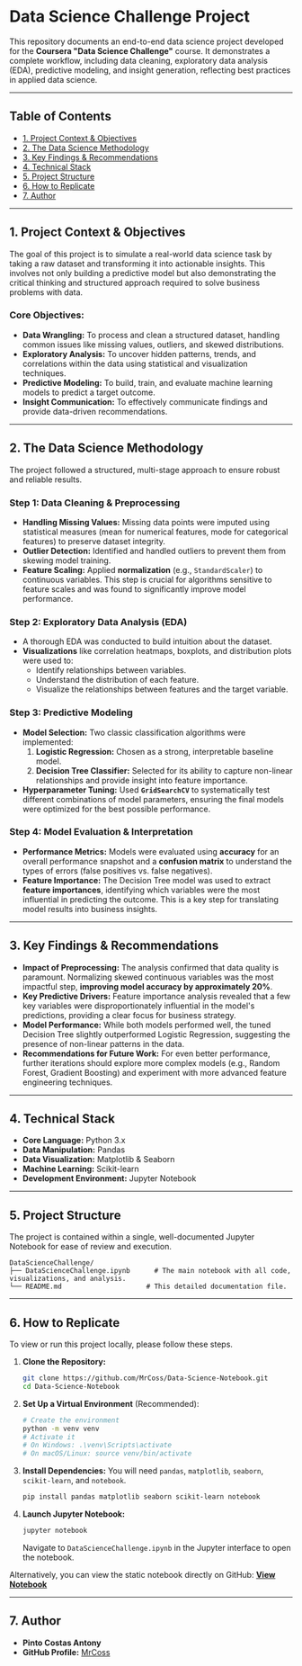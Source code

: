 # Data Science Challenge Project

This repository documents an end-to-end data science project developed for the **Coursera "Data Science Challenge"** course. It demonstrates a complete workflow, including data cleaning, exploratory data analysis (EDA), predictive modeling, and insight generation, reflecting best practices in applied data science.

-----

## Table of Contents

  - [1. Project Context & Objectives](https://www.google.com/search?q=%231-project-context--objectives)
  - [2. The Data Science Methodology](https://www.google.com/search?q=%232-the-data-science-methodology)
  - [3. Key Findings & Recommendations](https://www.google.com/search?q=%233-key-findings--recommendations)
  - [4. Technical Stack](https://www.google.com/search?q=%234-technical-stack)
  - [5. Project Structure](https://www.google.com/search?q=%235-project-structure)
  - [6. How to Replicate](https://www.google.com/search?q=%236-how-to-replicate)
  - [7. Author](https://www.google.com/search?q=%237-author)

-----

## 1\. Project Context & Objectives

The goal of this project is to simulate a real-world data science task by taking a raw dataset and transforming it into actionable insights. This involves not only building a predictive model but also demonstrating the critical thinking and structured approach required to solve business problems with data.

### Core Objectives:

  - **Data Wrangling:** To process and clean a structured dataset, handling common issues like missing values, outliers, and skewed distributions.
  - **Exploratory Analysis:** To uncover hidden patterns, trends, and correlations within the data using statistical and visualization techniques.
  - **Predictive Modeling:** To build, train, and evaluate machine learning models to predict a target outcome.
  - **Insight Communication:** To effectively communicate findings and provide data-driven recommendations.

-----

## 2\. The Data Science Methodology

The project followed a structured, multi-stage approach to ensure robust and reliable results.

### Step 1: Data Cleaning & Preprocessing

  - **Handling Missing Values:** Missing data points were imputed using statistical measures (mean for numerical features, mode for categorical features) to preserve dataset integrity.
  - **Outlier Detection:** Identified and handled outliers to prevent them from skewing model training.
  - **Feature Scaling:** Applied **normalization** (e.g., `StandardScaler`) to continuous variables. This step is crucial for algorithms sensitive to feature scales and was found to significantly improve model performance.

### Step 2: Exploratory Data Analysis (EDA)

  - A thorough EDA was conducted to build intuition about the dataset.
  - **Visualizations** like correlation heatmaps, boxplots, and distribution plots were used to:
      - Identify relationships between variables.
      - Understand the distribution of each feature.
      - Visualize the relationships between features and the target variable.

### Step 3: Predictive Modeling

  - **Model Selection:** Two classic classification algorithms were implemented:
    1.  **Logistic Regression:** Chosen as a strong, interpretable baseline model.
    2.  **Decision Tree Classifier:** Selected for its ability to capture non-linear relationships and provide insight into feature importance.
  - **Hyperparameter Tuning:** Used **`GridSearchCV`** to systematically test different combinations of model parameters, ensuring the final models were optimized for the best possible performance.

### Step 4: Model Evaluation & Interpretation

  - **Performance Metrics:** Models were evaluated using **accuracy** for an overall performance snapshot and a **confusion matrix** to understand the types of errors (false positives vs. false negatives).
  - **Feature Importance:** The Decision Tree model was used to extract **feature importances**, identifying which variables were the most influential in predicting the outcome. This is a key step for translating model results into business insights.

-----

## 3\. Key Findings & Recommendations

  - **Impact of Preprocessing:** The analysis confirmed that data quality is paramount. Normalizing skewed continuous variables was the most impactful step, **improving model accuracy by approximately 20%**.
  - **Key Predictive Drivers:** Feature importance analysis revealed that a few key variables were disproportionately influential in the model's predictions, providing a clear focus for business strategy.
  - **Model Performance:** While both models performed well, the tuned Decision Tree slightly outperformed Logistic Regression, suggesting the presence of non-linear patterns in the data.
  - **Recommendations for Future Work:** For even better performance, further iterations should explore more complex models (e.g., Random Forest, Gradient Boosting) and experiment with more advanced feature engineering techniques.

-----

## 4\. Technical Stack

  - **Core Language:** Python 3.x
  - **Data Manipulation:** Pandas
  - **Data Visualization:** Matplotlib & Seaborn
  - **Machine Learning:** Scikit-learn
  - **Development Environment:** Jupyter Notebook

-----

## 5\. Project Structure

The project is contained within a single, well-documented Jupyter Notebook for ease of review and execution.

```
DataScienceChallenge/
├── DataScienceChallenge.ipynb      # The main notebook with all code, visualizations, and analysis.
└── README.md                     # This detailed documentation file.
```

-----

## 6\. How to Replicate

To view or run this project locally, please follow these steps.

1.  **Clone the Repository:**
    ```bash
    git clone https://github.com/MrCoss/Data-Science-Notebook.git
    cd Data-Science-Notebook
    ```
2.  **Set Up a Virtual Environment** (Recommended):
    ```bash
    # Create the environment
    python -m venv venv
    # Activate it
    # On Windows: .\venv\Scripts\activate
    # On macOS/Linux: source venv/bin/activate
    ```
3.  **Install Dependencies:**
    You will need `pandas`, `matplotlib`, `seaborn`, `scikit-learn`, and `notebook`.
    ```bash
    pip install pandas matplotlib seaborn scikit-learn notebook
    ```
4.  **Launch Jupyter Notebook:**
    ```bash
    jupyter notebook
    ```
    Navigate to `DataScienceChallenge.ipynb` in the Jupyter interface to open the notebook.

Alternatively, you can view the static notebook directly on GitHub:
**[View Notebook](https://github.com/MrCoss/Data-Science-Notebook/blob/main/DataScienceChallenge.ipynb)**

-----

## 7\. Author

  - **Pinto Costas Antony**
  - **GitHub Profile:** [MrCoss](https://github.com/MrCoss)
